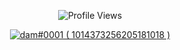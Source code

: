 

<p align="center"> <img src="https://komarev.com/ghpvc/?username=xxL7xx" alt="Profile Views" /> </p>  

<p align="center">
  <a href="https://discord.com/users/1014373256205181018">
     <img src="https://discord.c99.nl/widget/theme-4/1014373256205181018.png" alt="dam#0001 ( 1014373256205181018 )"/>
       </a>
</p>
